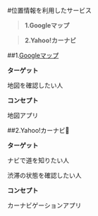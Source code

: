 #位置情報を利用したサービス
>**1.Googleマップ**

>**2.Yahoo!カーナビ**

##1.[Googleマップ](https://maps.google.co.jp/)

**ターゲット**

地図を確認したい人

**コンセプト**

地図アプリ

##2.Yahoo!カーナビ:taxi:

**ターゲット**

ナビで道を知りたい人

渋滞の状態を確認したい人

**コンセプト**

カーナビゲーションアプリ
